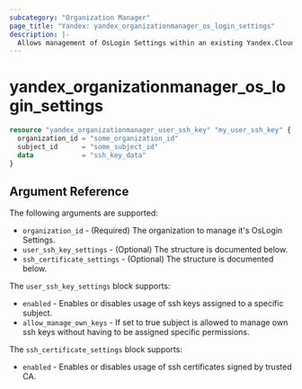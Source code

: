 ```yaml
---
subcategory: "Organization Manager"
page_title: "Yandex: yandex_organizationmanager_os_login_settings"
description: |-
  Allows management of OsLogin Settings within an existing Yandex.Cloud Organization.
---
```



# yandex_organizationmanager_os_login_settings




```terraform
resource "yandex_organizationmanager_user_ssh_key" "my_user_ssh_key" {
  organization_id = "some_organization_id"
  subject_id      = "some_subject_id"
  data            = "ssh_key_data"
}
```

## Argument Reference

The following arguments are supported:

* `organization_id` - (Required) The organization to manage it's OsLogin Settings.
* `user_ssh_key_settings` - (Optional) The structure is documented below.
* `ssh_certificate_settings` - (Optional) The structure is documented below.

The `user_ssh_key_settings` block supports:
* `enabled` - Enables or disables usage of ssh keys assigned to a specific subject.
* `allow_manage_own_keys` - If set to true subject is allowed to manage own ssh keys without having to be assigned specific permissions.

The `ssh_certificate_settings` block supports:
* `enabled` - Enables or disables usage of ssh certificates signed by trusted CA.
